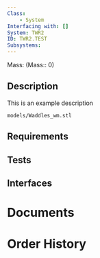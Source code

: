 ```yaml
---
Class:
    - System
Interfacing with: []
System: TWR2
ID: TWR2.TEST
Subsystems:
---
```


Mass: (Mass:: 0)

## Description

This is an example description

```stlrendera
models/Waddles_wm.stl
```

## Requirements

## Tests

## Interfaces

# Documents

# Order History
